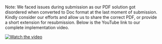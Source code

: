 Note: We faced issues during submission as our PDF solution got disordered when converted to Doc format at the last moment of submission. Kindly consider our efforts and allow us to share the correct PDF, or provide a short extension for resubmission. Below is the YouTube link to our complete implementation video.

[![Watch the video](https://img.youtube.com/vi/UDczltlMFa4/0.jpg)](https://www.youtube.com/watch?v=UDczltlMFa4)
